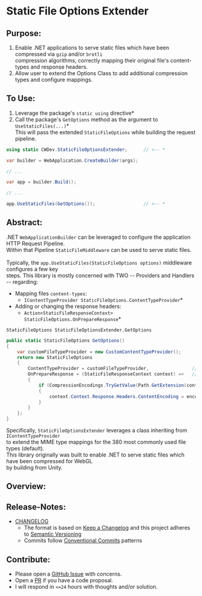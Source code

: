 # Static File Options Extender

## Purpose:
1. Enable .NET applications to serve static files which have been compressed via `gzip` and/or `brotli` \
    compression algorithms, correctly mapping their original file's content-types and response headers.
2. Allow user to extend the Options Class to add additional compression types and configure mappings.

## To Use:
1. Leverage the package's `static using` directive*
2. Call the package's `GetOptions` method as the argument to `UseStaticFiles(...)`* \
    This will pass the extended `StaticFileOptions` while building the request pipeline.
```C#
using static CWDev.StaticFileOptionsExtender;      // <-- *

var builder = WebApplication.CreateBuilder(args);

// ...

var app = builder.Build();

// ...

app.UseStaticFiles(GetOptions());                  // <-- *
```

## Abstract:
.NET `WebApplicationBuilder` can be leveraged to configure the application HTTP Request Pipeline. \
Within that Pipeline `StaticFileMiddleware` can be used to serve static files. \
\
Typically, the `app.UseStaticFiles(StaticFileOptions options)` middleware configures a few key \
steps. This library is mostly concerned with TWO -- Providers and Handlers -- regarding:
- Mapping files `content-types`:
  - `IContentTypeProvider StaticFileOptions.ContentTypeProvider`*
- Adding or changing the response headers:
  - `Action<StaticFileResponseContext> StaticFileOptions.OnPrepareResponse`*

`StaticFileOptions StaticFileOptionsExtender.GetOptions`
```C#
public static StaticFileOptions GetOptions()
{
    var customFileTypeProvider = new CustomContentTypeProvider();
    return new StaticFileOptions
    {
        ContentTypeProvider = customFileTypeProvider,                // <-- *
        OnPrepareResponse = (StaticFileResponseContext context) =>   // <-- *
        {
            if (CompressionEncodings.TryGetValue(Path.GetExtension(context.File.Name), out string? encoding))
            {
                context.Context.Response.Headers.ContentEncoding = encoding;
            }
        }
    };
}
```

Specifically, `StaticFileOptionsExtender` leverages a class inheriting from `IContentTypeProvider` \
to extend the MIME type mappings for the 380 most commonly used file types (default). \
This library originally was built to enable .NET to serve static files which have been compressed for WebGL \
by building from Unity.

## Overview:

## Release-Notes:
- [CHANGELOG](https://github.com/colinwilliams91/StaticFileOptionsExtender/blob/main/CHANGELOG.md)
  - The format is based on [Keep a Changelog](https://keepachangelog.com/en/1.1.0/) and this project adheres to [Semantic Versioning](https://semver.org/spec/v2.0.0.html)
  - Commits follow [Conventional Commits](https://www.conventionalcommits.org/en/v1.0.0/) patterns

## Contribute:
- Please open a [GitHub Issue](https://github.com/colinwilliams91/StaticFileOptionsExtender/issues) with concerns.
- Open a [PR](https://github.com/colinwilliams91/StaticFileOptionsExtender/pulls) if you have a code proposal.
- I will respond in `<=24` hours with thoughts and/or solution.